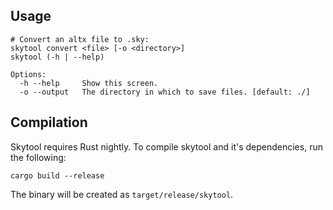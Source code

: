 ## Usage
```
# Convert an altx file to .sky:
skytool convert <file> [-o <directory>]
skytool (-h | --help)

Options:
  -h --help     Show this screen.
  -o --output   The directory in which to save files. [default: ./]
```

## Compilation

Skytool requires Rust nightly. To compile skytool and it's dependencies,
run the following:
```
cargo build --release
```

The binary will be created as `target/release/skytool`.

